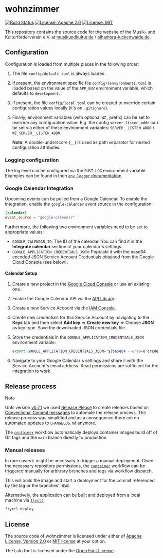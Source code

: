# wohnzimmer

[![Build Status](https://github.com/musikundkultur/wohnzimmer/workflows/ci/badge.svg)](https://github.com/musikundkultur/wohnzimmer/actions?query=workflow%3Aci)
[![License: Apache 2.0](https://img.shields.io/badge/License-Apache_2.0-blue.svg)](https://opensource.org/licenses/Apache-2.0)
[![License: MIT](https://img.shields.io/badge/License-MIT-yellow.svg)](https://opensource.org/licenses/MIT)

This repository contains the source code for the website of the Musik- und
Kulturförderverein e.V. at [musikundkultur.de](https://musikundkultur.de) /
[alhambra-luckenwalde.de](https://alhambra-luckenwalde.de).

## Configuration

Configuration is loaded from multiple places in the following order:

1. The file `config/default.toml` is always loaded.

2. If present, the environment specific file `config/{environment}.toml` is
   loaded based on the value of the `APP_ENV` environment variable, which
   defaults to `development`.

3. If present, the file `config/local.toml` can be created to override certain
   configuration values locally (it's on `.gitignore`).

4. Finally, environment variables (with optional `WZ_` prefix) can be set to
   override any configuration value. E.g. the config `server.listen_addr` can
   be set via either of these environment variables: `SERVER__LISTEN_ADDR` /
   `WZ_SERVER__LISTEN_ADDR`.

   **Note**: A double-underscore (`__`) is used as path separator for nested
   configuration attributes.

### Logging configuration

The log level can be configured via the `RUST_LOG` environment variable.
Examples can be found in then [`env_logger`
documentation](https://docs.rs/env_logger/latest/env_logger/).

### Google Calendar Integration

Upcoming events can be pulled from a Google Calendar. To enable the
integration, enable the `google-calendar` event source in the configuration:

```toml
[calendar]
event_source = "google-calendar"
```

Furthermore, the following two environment variables need to be set to
appropriate values:

- `GOOGLE_CALENDAR_ID`: The ID of the calendar. You can find it in the
  **Integrate calendar** section of your calendar's settings.
- `GOOGLE_APPLICATION_CREDENTIALS_JSON`: Populate it with the base64 encoded
  JSON Service Account Credentials obtained from the Google Cloud Console (see
  below).

#### Calendar Setup

1. Create a new project in the [Google Cloud
   Console](https://console.cloud.google.com/) or use an existing one.
2. Enable the Google Calendar API via the [API
   Library](https://console.cloud.google.com/apis/library).
3. Create a new Service Account via the [IAM
   Console](https://console.cloud.google.com/iam-admin/serviceaccounts).
4. Create new credentials for this Service Account by navigating to the
   **Keys** tab and then select **Add key** => **Create new key** => Choose
   **JSON** as key type. Save the downloaded JSON credentials file.
5. Store the credentials in the `GOOGLE_APPLICATION_CREDENTIALS_JSON`
   environment variable:

   ```sh
   export GOOGLE_APPLICATION_CREDENTIALS_JSON="$(base64 --wrap=0 credentials.json)"
   ```
6. Navigate to your Google Calendar's settings and share it with the Service
   Account's email address. Read permissions are sufficient for the integration
   to work.

## Release process

> [!NOTE]
> Until version
> [v0.7.1](https://github.com/musikundkultur/wohnzimmer/releases/tag/v0.7.1) we
> used [Release Please](https://github.com/googleapis/release-please) to create
> releases based on [Conventional Commit
> messages](https://www.conventionalcommits.org/en/v1.0.0/) to automate the
> release process. The release process was simplified and as a consequence
> there are no automated updates to [`CHANGELOG.md`](CHANGELOG.md) anymore.

The [`container`](.github/workflows/container.yml) workflow automatically
deploys container images build off of Git tags and the `main` branch directly
to production.

### Manual releases

In rare cases it might be necessary to trigger a manual deployment. Given the
necessary repository permissions, the
[`container`](.github/workflows/container.yml) workflow can be triggered manually
for arbitrary branches and tags via workflow dispatch.

This will build the image and start a deployment for the commit referenced by
the tag or the branches' `HEAD`.

Alternatively, the application can be built and deployed from a local machine
via [`flyctl`](https://github.com/superfly/flyctl):

```sh
flyctl deploy
```

## License

The source code of wohnzimmer is licensed under either of [Apache License,
Version 2.0](LICENSE-APACHE) or [MIT license](LICENSE-MIT) at your option.

The Lato font is licensed under the [Open Font License](static/fonts/lato/OFL.txt).
